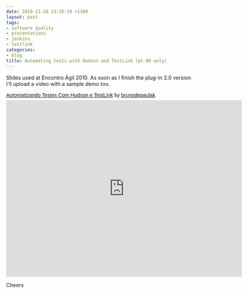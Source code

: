 ```yaml
---
date: 2010-11-28 13:35:19 +1300
layout: post
tags:
- software quality
- presentations
- jenkins
- testlink
categories:
- blog
title: Automating tests with Hudson and TestLink (pt-BR only)
---
```


Slides used at Encontro &Aacute;gil 2010. As soon as I finish the plug-in 2.0 version I'll upload a video with a sample demo too.

<p  style=" margin: 12px auto 6px auto; font-family: Helvetica,Arial,Sans-serif; font-style: normal; font-variant: normal; font-weight: normal; font-size: 14px; line-height: normal; font-size-adjust: none; font-stretch: normal; -x-system-font: none; display: block;">   <a title="View Automatizando Testes Com Hudson e TestLink on Scribd" href="http://www.scribd.com/doc/43729582/Automatizando-Testes-Com-Hudson-e-TestLink"  style="text-decoration: underline;" >Automatizando Testes Com Hudson e TestLink</a> by <a title="View brunodepaulak's profile on Scribd" href="http://www.scribd.com/brunodepaulak"  style="text-decoration: underline;" >brunodepaulak</a></p><iframe class="scribd_iframe_embed" src="http://www.scribd.com/embeds/43729582/content?start_page=1&view_mode=scroll&access_key=key-pt0mfwj6fzvdokv48t4" data-auto-height="false" data-aspect-ratio="1.33333333333333" scrolling="no" id="doc_39804" width="640" height="480" frameborder="0"></iframe>

Cheers
